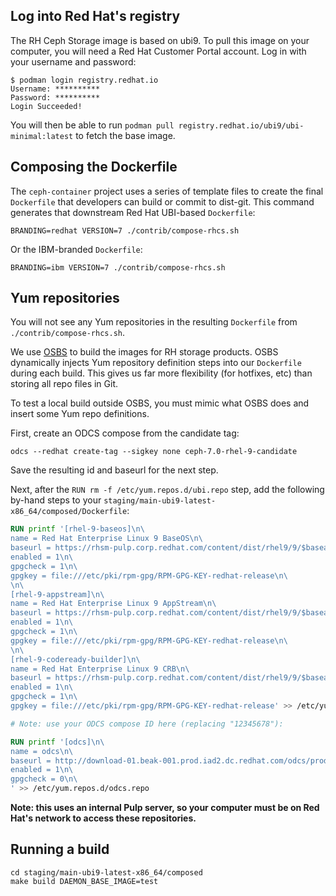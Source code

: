 ## Log into Red Hat's registry

The RH Ceph Storage image is based on ubi9. To pull this image on your
computer, you will need a Red Hat Customer Portal account. Log in with your
username and password:

```
$ podman login registry.redhat.io
Username: **********
Password: **********
Login Succeeded!
```

You will then be able to run `podman pull
registry.redhat.io/ubi9/ubi-minimal:latest` to fetch the base image.

## Composing the Dockerfile

The `ceph-container` project uses a series of template files to create the
final `Dockerfile` that developers can build or commit to dist-git. This
command generates that downstream Red Hat UBI-based `Dockerfile`:

```
BRANDING=redhat VERSION=7 ./contrib/compose-rhcs.sh
```

Or the IBM-branded `Dockerfile`:
```
BRANDING=ibm VERSION=7 ./contrib/compose-rhcs.sh
```

## Yum repositories

You will not see any Yum repositories in the resulting `Dockerfile` from `./contrib/compose-rhcs.sh`.

We use [OSBS](https://osbs.readthedocs.io/en/latest/) to build the images for RH storage products. OSBS dynamically injects Yum repository definition steps into our `Dockerfile` during each build. This gives us far more flexibility (for hotfixes, etc) than storing all repo files in Git.

To test a local build outside OSBS, you must mimic what OSBS does and insert some Yum repo definitions.

First, create an ODCS compose from the candidate tag:

```
odcs --redhat create-tag --sigkey none ceph-7.0-rhel-9-candidate
```

Save the resulting id and baseurl for the next step.

Next, after the `RUN rm -f /etc/yum.repos.d/ubi.repo` step, add the following by-hand steps to your `staging/main-ubi9-latest-x86_64/composed/Dockerfile`:

```Dockerfile
RUN printf '[rhel-9-baseos]\n\
name = Red Hat Enterprise Linux 9 BaseOS\n\
baseurl = https://rhsm-pulp.corp.redhat.com/content/dist/rhel9/9/$basearch/baseos/os/\n\
enabled = 1\n\
gpgcheck = 1\n\
gpgkey = file:///etc/pki/rpm-gpg/RPM-GPG-KEY-redhat-release\n\
\n\
[rhel-9-appstream]\n\
name = Red Hat Enterprise Linux 9 AppStream\n\
baseurl = https://rhsm-pulp.corp.redhat.com/content/dist/rhel9/9/$basearch/appstream/os/\n\
enabled = 1\n\
gpgcheck = 1\n\
gpgkey = file:///etc/pki/rpm-gpg/RPM-GPG-KEY-redhat-release\n\
\n\
[rhel-9-codeready-builder]\n\
name = Red Hat Enterprise Linux 9 CRB\n\
baseurl = https://rhsm-pulp.corp.redhat.com/content/dist/rhel9/9/$basearch/codeready-builder/os/\n\
enabled = 1\n\
gpgcheck = 1\n\
gpgkey = file:///etc/pki/rpm-gpg/RPM-GPG-KEY-redhat-release' >> /etc/yum.repos.d/rhel-9.repo

# Note: use your ODCS compose ID here (replacing "12345678"):

RUN printf '[odcs]\n\
name = odcs\n\
baseurl = http://download-01.beak-001.prod.iad2.dc.redhat.com/odcs/prod/odcs-12345678/compose/Temporary/$basearch/os/\n\
enabled = 1\n\
gpgcheck = 0\n\
' >> /etc/yum.repos.d/odcs.repo
```

**Note: this uses an internal Pulp server, so your computer must be on Red
Hat's network to access these repositories.**

## Running a build

```
cd staging/main-ubi9-latest-x86_64/composed
make build DAEMON_BASE_IMAGE=test
```
